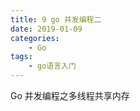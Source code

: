 ```yaml
---
title: 9 go 并发编程二
date: 2019-01-09
categories:
    - Go
tags:
    - go语言入门
---
```


Go 并发编程之多线程共享内存
<!-- more -->